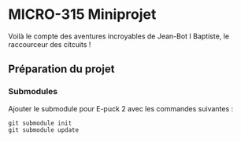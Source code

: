 # MICRO-315 Miniprojet

Voilà le compte des aventures incroyables de Jean-Bot I Baptiste, le raccourceur des citcuits !

## Préparation du projet

### Submodules

Ajouter le submodule pour E-puck 2 avec les commandes suivantes :

```
git submodule init
git submodule update
```

